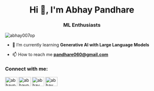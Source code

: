 <h1 align="center">Hi 👋, I'm Abhay Pandhare</h1>
<h3 align="center">ML Enthusiasts </h3>

<p align="left"> <img src="https://komarev.com/ghpvc/?username=abhay007op&label=Profile%20views&color=0e75b6&style=flat" alt="abhay007op" /> </p>


- 🌱 I’m currently learning **Generative AI with Large Language Models**

- 📫 How to reach me **pandhare060@gmail.com**

<h3 align="left">Connect with me:</h3>
<p align="left">
<a href="https://twitter.com/abhaypandhare" target="blank"><img align="center" src="https://raw.githubusercontent.com/rahuldkjain/github-profile-readme-generator/master/src/images/icons/Social/twitter.svg" alt="abhaypandhare" height="30" width="40" /></a>
<a href="https://linkedin.com/in/abhaypandhare" target="blank"><img align="center" src="https://raw.githubusercontent.com/rahuldkjain/github-profile-readme-generator/master/src/images/icons/Social/linked-in-alt.svg" alt="abhaypandhare" height="30" width="40" /></a>
<a href="https://fb.com/abhay pandhare" target="blank"><img align="center" src="https://raw.githubusercontent.com/rahuldkjain/github-profile-readme-generator/master/src/images/icons/Social/facebook.svg" alt="abhay pandhare" height="30" width="40" /></a>
<a href="https://instagram.com/abhay_pandhare_" target="blank"><img align="center" src="https://raw.githubusercontent.com/rahuldkjain/github-profile-readme-generator/master/src/images/icons/Social/instagram.svg" alt="abhay_pandhare" height="30" width="40" /></a>
</p>


